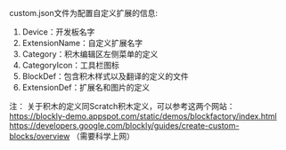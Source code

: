  
custom.json文件为配置自定义扩展的信息:
1.	Device：开发板名字
2.	ExtensionName：自定义扩展名字
3.	Category：积木编辑区左侧菜单的定义
4.	CategoryIcon：工具栏图标
5.	BlockDef：包含积木样式以及翻译的定义的文件
6.	ExtensionDef：扩展名和图片的定义

注：
关于积木的定义同Scratch积木定义，可以参考这两个网站：
https://blockly-demo.appspot.com/static/demos/blockfactory/index.html
https://developers.google.com/blockly/guides/create-custom-blocks/overview
（需要科学上网）
